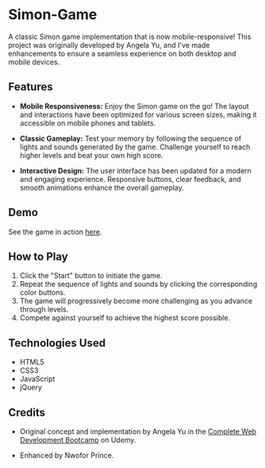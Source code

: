 # Simon-Game
A classic Simon game implementation that is now mobile-responsive! This project was originally developed by Angela Yu, and I've made enhancements to ensure a seamless experience on both desktop and mobile devices.
## Features

- **Mobile Responsiveness:** Enjoy the Simon game on the go! The layout and interactions have been optimized for various screen sizes, making it accessible on mobile phones and tablets.

- **Classic Gameplay:** Test your memory by following the sequence of lights and sounds generated by the game. Challenge yourself to reach higher levels and beat your own high score.

- **Interactive Design:** The user interface has been updated for a modern and engaging experience. Responsive buttons, clear feedback, and smooth animations enhance the overall gameplay.

## Demo

See the game in action [here](https://amceetech-dev.github.io/Simon-Game/).

## How to Play

1. Click the "Start" button to initiate the game.
2. Repeat the sequence of lights and sounds by clicking the corresponding color buttons.
3. The game will progressively become more challenging as you advance through levels.
4. Compete against yourself to achieve the highest score possible.

## Technologies Used

- HTML5
- CSS3
- JavaScript
- jQuery
## Credits

- Original concept and implementation by Angela Yu in the [Complete Web Development Bootcamp](https://www.udemy.com/course/the-complete-web-development-bootcamp/) on Udemy.

- Enhanced by Nwofor Prince.
